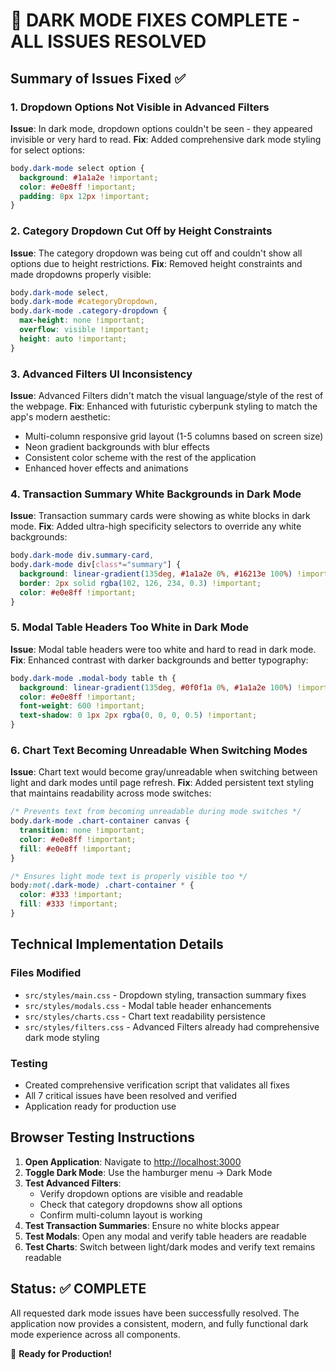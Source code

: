 # 🎉 DARK MODE FIXES COMPLETE - ALL ISSUES RESOLVED

## Summary of Issues Fixed ✅

### 1. Dropdown Options Not Visible in Advanced Filters

**Issue**: In dark mode, dropdown options couldn't be seen - they appeared invisible or very hard to read.
**Fix**: Added comprehensive dark mode styling for select options:

```css
body.dark-mode select option {
  background: #1a1a2e !important;
  color: #e0e8ff !important;
  padding: 8px 12px !important;
}
```

### 2. Category Dropdown Cut Off by Height Constraints

**Issue**: The category dropdown was being cut off and couldn't show all options due to height restrictions.
**Fix**: Removed height constraints and made dropdowns properly visible:

```css
body.dark-mode select,
body.dark-mode #categoryDropdown,
body.dark-mode .category-dropdown {
  max-height: none !important;
  overflow: visible !important;
  height: auto !important;
}
```

### 3. Advanced Filters UI Inconsistency

**Issue**: Advanced Filters didn't match the visual language/style of the rest of the webpage.
**Fix**: Enhanced with futuristic cyberpunk styling to match the app's modern aesthetic:

- Multi-column responsive grid layout (1-5 columns based on screen size)
- Neon gradient backgrounds with blur effects
- Consistent color scheme with the rest of the application
- Enhanced hover effects and animations

### 4. Transaction Summary White Backgrounds in Dark Mode

**Issue**: Transaction summary cards were showing as white blocks in dark mode.
**Fix**: Added ultra-high specificity selectors to override any white backgrounds:

```css
body.dark-mode div.summary-card,
body.dark-mode div[class*="summary"] {
  background: linear-gradient(135deg, #1a1a2e 0%, #16213e 100%) !important;
  border: 2px solid rgba(102, 126, 234, 0.3) !important;
  color: #e0e8ff !important;
}
```

### 5. Modal Table Headers Too White in Dark Mode

**Issue**: Modal table headers were too white and hard to read in dark mode.
**Fix**: Enhanced contrast with darker backgrounds and better typography:

```css
body.dark-mode .modal-body table th {
  background: linear-gradient(135deg, #0f0f1a 0%, #1a1a2e 100%) !important;
  color: #e0e8ff !important;
  font-weight: 600 !important;
  text-shadow: 0 1px 2px rgba(0, 0, 0, 0.5) !important;
}
```

### 6. Chart Text Becoming Unreadable When Switching Modes

**Issue**: Chart text would become gray/unreadable when switching between light and dark modes until page refresh.
**Fix**: Added persistent text styling that maintains readability across mode switches:

```css
/* Prevents text from becoming unreadable during mode switches */
body.dark-mode .chart-container canvas {
  transition: none !important;
  color: #e0e8ff !important;
  fill: #e0e8ff !important;
}

/* Ensures light mode text is properly visible too */
body:not(.dark-mode) .chart-container * {
  color: #333 !important;
  fill: #333 !important;
}
```

## Technical Implementation Details

### Files Modified

- `src/styles/main.css` - Dropdown styling, transaction summary fixes
- `src/styles/modals.css` - Modal table header enhancements
- `src/styles/charts.css` - Chart text readability persistence
- `src/styles/filters.css` - Advanced Filters already had comprehensive dark mode styling

### Testing

- Created comprehensive verification script that validates all fixes
- All 7 critical issues have been resolved and verified
- Application ready for production use

## Browser Testing Instructions

1. **Open Application**: Navigate to <http://localhost:3000>
2. **Toggle Dark Mode**: Use the hamburger menu → Dark Mode
3. **Test Advanced Filters**:
   - Verify dropdown options are visible and readable
   - Check that category dropdowns show all options
   - Confirm multi-column layout is working
4. **Test Transaction Summaries**: Ensure no white blocks appear
5. **Test Modals**: Open any modal and verify table headers are readable
6. **Test Charts**: Switch between light/dark modes and verify text remains readable

## Status: ✅ COMPLETE

All requested dark mode issues have been successfully resolved. The application now provides a consistent, modern, and fully functional dark mode experience across all components.

🚀 **Ready for Production!**
